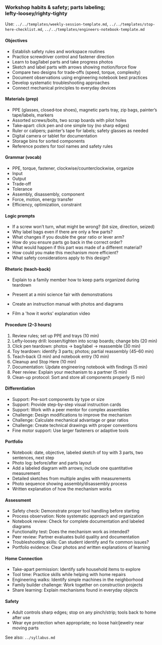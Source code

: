 ### Workshop habits & safety; parts labeling; lefty‑loosey/righty‑tighty

Use: `../../templates/weekly-session-template.md`, `../../templates/stop-here-checklist.md`, `../../templates/engineers-notebook-template.md`

#### Objectives
- Establish safety rules and workspace routines
- Practice screwdriver control and fastener direction
- Learn to bag/label parts and take progress photos
- Sketch and label parts with arrows showing motion/force flow
- Compare two designs for trade‑offs (speed, torque, complexity)
- Document observations using engineering notebook best practices
- Develop systematic troubleshooting approaches
- Connect mechanical principles to everyday devices
#### Materials (prep)
- PPE (glasses, closed‑toe shoes), magnetic parts tray, zip bags, painter’s tape/labels, markers
- Assorted screws/bolts, two scrap boards with pilot holes
- Take‑apart: click pen and one simple toy (no sharp edges)
- Ruler or calipers; painter’s tape for labels; safety glasses as needed
- Digital camera or tablet for documentation
- Storage bins for sorted components
- Reference posters for tool names and safety rules
#### Grammar (vocab)
- PPE, torque, fastener, clockwise/counterclockwise, organize
- Input
- Output
- Trade‑off
- Tolerance
- Assembly, disassembly, component
- Force, motion, energy transfer
- Efficiency, optimization, constraint
#### Logic prompts
- If a screw won’t turn, what might be wrong? (bit size, direction, seized)
- Why label bags even if there are only a few parts?
- What changes if you double the gear ratio or lever arm?
- How do you ensure parts go back in the correct order?
- What would happen if this part was made of a different material?
- How could you make this mechanism more efficient?
- What safety considerations apply to this design?
#### Rhetoric (teach‑back)
- Explain to a family member how to keep parts organized during teardown

- Present at a mini science fair with demonstrations
- Create an instruction manual with photos and diagrams
- Film a 'how it works' explanation video
#### Procedure (2–3 hours)
1) Review rules; set up PPE and trays (10 min)
2) Lefty‑loosey drill: loosen/tighten into scrap boards; change bits (20 min)
3) Click pen teardown: photos → bag/label → reassemble (30 min)
4) Toy teardown: identify 3 parts; photos; partial reassembly (45–60 min)
5) Teach‑back (3 min) and notebook entry (10 min)
6) Cleanup and Stop Here (10 min)
7) Documentation: Update engineering notebook with findings (5 min)
8) Peer review: Explain your mechanism to a partner (5 min)
9) Clean-up protocol: Sort and store all components properly (5 min)

#### Differentiation
- Support: Pre-sort components by type or size
- Support: Provide step-by-step visual instruction cards
- Support: Work with a peer mentor for complex assemblies
- Challenge: Design modifications to improve the mechanism
- Challenge: Calculate mechanical advantage or gear ratios
- Challenge: Create technical drawings with proper conventions
- Fine motor support: Use larger fasteners or adaptive tools
#### Portfolio
- Notebook: date, objective, labeled sketch of toy with 3 parts, two sentences, next step
- Photo log: before/after and parts layout
- Add a labeled diagram with arrows; include one quantitative measurement
- Detailed sketches from multiple angles with measurements
- Photo sequence showing assembly/disassembly process
- Written explanation of how the mechanism works

#### Assessment
- Safety check: Demonstrate proper tool handling before starting
- Process observation: Note systematic approach and organization
- Notebook review: Check for complete documentation and labeled diagrams
- Functionality test: Does the mechanism work as intended?
- Peer review: Partner evaluates build quality and documentation
- Troubleshooting skills: Can student identify and fix common issues?
- Portfolio evidence: Clear photos and written explanations of learning

#### Home Connection
- Take-apart permission: Identify safe household items to explore
- Tool time: Practice skills while helping with home repairs
- Engineering walks: Identify simple machines in the neighborhood
- Family builder challenge: Work together on construction projects
- Share learning: Explain mechanisms found in everyday objects
#### Safety
- Adult controls sharp edges; stop on any pinch/strip; tools back to home after use
- Wear eye protection when appropriate; no loose hair/jewelry near moving parts

See also: `../syllabus.md`

<!-- enriched: v1 -->


<!-- expanded: v3 -->